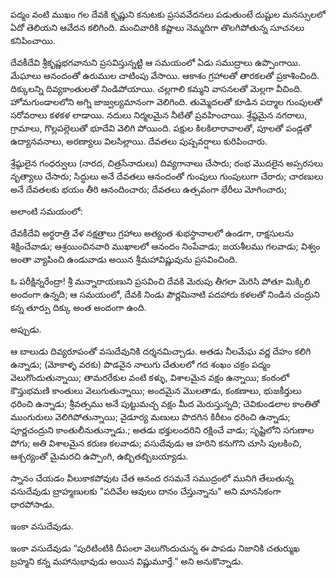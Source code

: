 ﻿పద్మం వంటి ముఖం గల దేవకి కృష్ణుని కనుటకు ప్రసవవేదనలు పడుతుంటే దుష్టుల మనస్సులలో ఏదో తెలియని ఆవేదన కలిగింది. మంచివారికి కష్టాలు నెమ్మదిగా తొలగిపోతున్న సూచనలు కనిపించాయి. 

దేవకీదేవి శ్రీకృష్ణభగవానుని ప్రసవిస్తున్నట్టి ఆ సమయంలో ఏడు సముద్రాలు ఉప్పొంగాయి. మేఘాలు ఆనందంతో ఉరుముల చాటింపు వేసాయి. ఆకాశం గ్రహాలతో తారకలతో ప్రకాశించింది. దిక్కులన్ని దివ్యకాంతులతో నిండిపోయాయి. చల్లగాలి కమ్మని వాసనలతో మెల్లగా వీచింది. హోమగుండాలలోని అగ్ని జాజ్వల్యమానంగా వెలిగింది. తుమ్మెదలతో కూడిన పద్మాల గుంపులతో సరోవరాలు కళకళ లాడాయి. నదులు నిర్మలమైన నీటితో ప్రవహించాయి. శ్రేష్ఠమైన నగరాలు, గ్రామాలు, గొల్లపల్లెలుతో భూదేవి వెలిగి పోయింది. పక్షుల కిలకిలారావాలతో, పూలతో పండ్లతో ఉద్యానవనాలు, అరణ్యాలు విలసిల్లాయి. దేవతలు పుష్పవర్షాలు కురిపించారు. 

శ్రేష్ఠులైన గంధర్వులు (నారద, చిత్రసేనాదులు) దివ్యగానాలు చేసారు; రంభ మొదలైన అప్సరసలు నృత్యాలు చేసారు; సిద్ధులు అనే దేవతలు ఆనందంతో గుంపులు గుంపులుగా చేరారు; చారణులు అనే దేవతలకు భయం తీరి ఆనందించారు; దేవతలు ఉత్సవంగా భేరీలు మోగించారు; 

అలాంటి సమయంలో: 

దేవకీదేవి అర్థరాత్రి వేళ నక్షత్రాలు గ్రహాలు అత్యంత శుభస్థానాలలో ఉండగా, రాక్షసులను శిక్షించేవాడు; ఆశ్రయించినవారి ముఖాలలో ఆనందం నింపేవాడు; జయశీలము గలవాడు; విశ్వం అంతా వ్యాపించి ఉండువాడు అయిన శ్రీమహావిష్ణువును ప్రసవించింది. 

ఓ పరీక్షిన్నరేంద్రా! శ్రీ మన్నారాయణుని ప్రసవించి దేవకి మెరుపు తీగలా మెరిసి పోతూ మిక్కిలి అందంగా ఉన్నది; ఆ సమయంలో, దేవకి నిండు పౌర్ణమినాటి పదహారు కళలతో నిండిన చంద్రుని కన్న తూర్పు దిక్కు అంత అందంగా ఉంది. 

అప్పుడు. 

ఆ బాలుడు దివ్యరూపంతో వసుదేవునికి దర్శనమిచ్చాడు. అతడు నీలమేఘ వర్ణ దేహం కలిగి ఉన్నాడు; (మోకాళ్ళ వరకు) పొడవైన నాలుగు చేతులలో గద శంఖం చక్రం పద్మం వెలుగొందుతున్నాయి; తామరరేకుల వంటి కళ్ళు, విశాలమైన వక్షం ఉన్నాయి; కంఠంలో కౌస్తుభమణి కాంతులు వెలుగుతున్నాయి; అందమైన మొలతాడు, కంకణాలు, భుజకీర్తులు ధరించి ఉన్నాడు; శ్రీవత్సము అనే పుట్టుమచ్చ వక్షం మీద మెరుస్తున్నది; చెవికుండలాల కాంతితో ముంగురులు వెలిగిపోతున్నాయి; వైడూర్య మణులు పొదగిన కిరీటం ధరించి ఉన్నాడు; పూర్ణచంద్రుని కాంతులీనుతున్నాడు.; అతడు భక్తులందరిని రక్షించే వాడు; సృష్టిలోని సగుణాల పోగు; అతి విశాలమైన కరుణ కలవాడు; వసుదేవుడు ఆ హరిని కనుగొని చూసి పులకించి, ఆశ్చర్యంతో మైమరచి ఉప్పొంగి, ఉబ్బితబ్బిబయ్యాడు. 

స్నానం చేయడం వీలుకాకపోవుట చేత ఆనంద రసమనే సముద్రంలో మునిగి తేలుతున్న వసుదేవుడు బ్రాహ్మణులకు "పదివేల ఆవులు దానం చేస్తున్నాను" అని మానసికంగా ధారపోసాడు. 

ఇంకా వసుదేవుడు. 

ఇంకా వసుదేవుడు “పురిటింటికి దీపంలా వెలుగొందుచున్న ఈ పాపడు నిజానికి చతుర్ముఖ బ్రహ్మని కన్న మహానుభావుడు అయిన విష్ణుమూర్తే.” అని అనుకొన్నాడు. 


